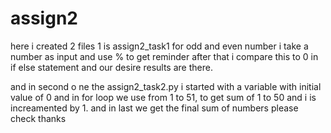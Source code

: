 # assign2
here i created 2 files
1 is assign2_task1 for odd and even number
i take a number as input and use % to get reminder after that i compare this to 0 in if else statement and our desire results are there.


and in second o ne the assign2_task2.py
i started with a variable with initial value of 0 and in for loop we use from 1 to 51, to get sum of 1 to 50
and i is increamented by 1. and in last we get the final sum of numbers please check thanks
